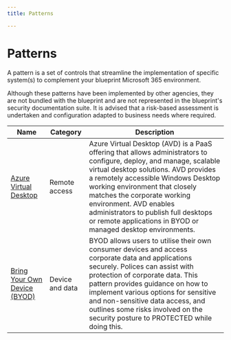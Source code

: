 ```yaml
---
title: Patterns

---
```


# Patterns

A pattern is a set of controls that streamline the implementation of specific system(s) to complement your blueprint Microsoft 365 environment.

Although these patterns have been implemented by other agencies, they are not bundled with the blueprint and are not represented in the blueprint's security documentation suite. It is advised that a risk-based assessment is undertaken and configuration adapted to business needs where required.

| **Name**                  | **Category**         | **Description**                                                              |
| ------------------------- | -------------------- | ---------------------------------------------------------------------------- |
| [Azure Virtual Desktop](azure-virtual-desktop.md) | Remote access | Azure Virtual Desktop (AVD) is a PaaS offering that allows administrators to configure, deploy, and manage, scalable virtual desktop solutions. AVD provides a remotely accessible Windows Desktop working environment that closely matches the corporate working environment. AVD enables administrators to publish full desktops or remote applications in BYOD or managed desktop environments. |
| [Bring Your Own Device (BYOD)](bring-your-own-device.md) | Device and data | BYOD allows users to utilise their own consumer devices and access corporate data and applications securely. Polices can assist with protection of corporate data. This pattern provides guidance on how to implement various options for sensitive and non-sensitive data access, and outlines some risks involved on the security posture to PROTECTED while doing this. |